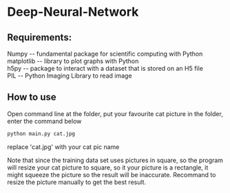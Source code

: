 # Deep-Neural-Network

## Requirements:

Numpy -- fundamental package for scientific computing with Python  
matplotlib -- library to plot graphs with Python  
h5py -- package to interact with a dataset that is stored on an H5 file  
PIL -- Python Imaging Library to read image  

## How to use
Open command line at the folder, put your favourite cat picture in the folder, enter the command below  
```bash
python main.py cat.jpg
```  
replace 'cat.jpg' with your cat pic name  

Note that since the training data set uses pictures in square, so the program will resize your cat picture to square, so it your picture is a rectangle, it might squeeze the picture so the result will be inaccurate. Recommand to resize the picture manually to get the best result.


